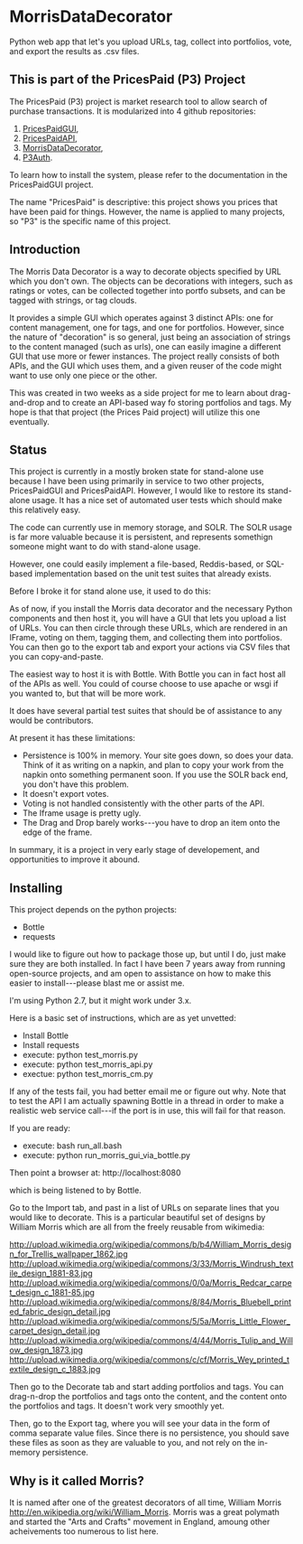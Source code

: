 MorrisDataDecorator
===================

Python web app that let's you upload URLs, tag, collect into portfolios, vote, and export the results as .csv files.

This is part of the PricesPaid (P3) Project
--------------------------------------

The PricesPaid (P3) project is market research tool to allow search of purchase transactions.  It is modularized into 4 github repositories:

1. [PricesPaidGUI](https://github.com/XGov/PricesPaidGUI), 
2. [PricesPaidAPI](https://github.com/presidential-innovation-fellows/PricesPaidAPI), 
3. [MorrisDataDecorator](https://github.com/presidential-innovation-fellows/MorrisDataDecorator), 
4. [P3Auth](https://github.com/XGov/P3Auth).  

To learn how to install the system, please refer to the documentation in the PricesPaidGUI project.

The name "PricesPaid" is descriptive: this project shows you prices that have been paid for things.  However, the name is applied to many projects, so "P3" is the specific name of this project.

Introduction
------------

The Morris Data Decorator is a way to decorate objects specified by URL which you don't own.  The objects
can be decorations with integers, such as ratings or votes, can be collected together into portfo
subsets, and can be tagged with strings, or tag clouds.

It provides a simple GUI which operates against 3 distinct APIs: one for content management, one for tags,
and one for portfolios.  However, since the nature of "decoration" is so general, just being an association
of strings to the content managed (such as urls), one can easily imagine a different GUI that use more or 
fewer instances.  The project really consists of both APIs, and the GUI which uses them, and a given 
reuser of the code might want to use only one piece or the other.

This was created in two weeks as a side project for me to learn about drag-and-drop and to create an API-based
way fo storing portfolios and tags.  My hope is that that project (the Prices Paid project) will utilize this 
one eventually.


Status
------

This project is currently in a mostly broken state for stand-alone use because I have been using primarily in service to two other projects, PricesPaidGUI and PricesPaidAPI.  However, I would like to restore its stand-alone usage.  It has a nice set of automated user tests which should make this relatively easy.

The code can currently use in memory storage, and SOLR.  The SOLR usage is far more valuable because it is persistent, and represents somethign someone might want to do with stand-alone usage.

However, one could easily implement a file-based, Reddis-based, or SQL-based implementation based on the unit test suites that already exists.

Before I broke it for stand alone use, it used to do this:

As of now, if you install the Morris data decorator and the necessary Python components and then host it, 
you will have a GUI that lets you upload a list of URLs.  You can then circle through these URLs, which are 
rendered in an IFrame, voting on them, tagging them, and collecting them into portfolios.  You can then 
go to the export tab and export your actions via CSV files that you can copy-and-paste.

The easiest way to host it is with Bottle.  With Bottle you can in fact host all of the APIs as well.
You could of course choose to use apache or wsgi if you wanted to, but that will be more work.

It does have several partial test suites that should be of assistance to any would be contributors.

At present it has these limitations:

* Persistence is 100% in memory.  Your site goes down, so does your data.  Think of it 
as writing on a napkin, and plan to copy your work from the napkin onto something permanent soon. If you use the SOLR back end, you don't have this problem.
* It doesn't export votes.
* Voting is not handled consistently with the other parts of the API.
* The Iframe usage is pretty ugly.
* The Drag and Drop barely works---you have to drop an item onto the edge of the frame.

In summary, it is a project in very early stage of developement, and opportunities to improve it abound.

Installing
------------------------

This project depends on the python projects:

* Bottle
* requests

I would like to figure out how to package those up, but until I do, just make sure they are both installed.
In fact I have been 7 years away from running open-source projects, and am open to assistance on how 
to make this easier to install---please blast me or assist me.

I'm using Python 2.7, but it might work under 3.x.

Here is a basic set of instructions, which are as yet unvetted:
* Install Bottle
* Install requests
* execute: python test_morris.py
* execute: python test_morris_api.py
* exectue: python test_morris_cm.py

If any of the tests fail, you had better email me or figure out why.  Note that to test the API
I am actually spawning Bottle in a thread in order to make a realistic web service call---if the port 
is in use, this will fail for that reason.

If you are ready:
* execute: bash run_all.bash
* execute: python run_morris_gui_via_bottle.py

Then point a browser at:
http://localhost:8080

which is being listened to by Bottle.

Go to the Import tab, and past in a list of URLs on separate lines that you would like to 
decorate.  This is a particular beautiful set of designs by William Morris which are all from 
the freely reusable from wikimedia:

http://upload.wikimedia.org/wikipedia/commons/b/b4/William_Morris_design_for_Trellis_wallpaper_1862.jpg
http://upload.wikimedia.org/wikipedia/commons/3/33/Morris_Windrush_textile_design_1881-83.jpg
http://upload.wikimedia.org/wikipedia/commons/0/0a/Morris_Redcar_carpet_design_c_1881-85.jpg
http://upload.wikimedia.org/wikipedia/commons/8/84/Morris_Bluebell_printed_fabric_design_detail.jpg
http://upload.wikimedia.org/wikipedia/commons/5/5a/Morris_Little_Flower_carpet_design_detail.jpg
http://upload.wikimedia.org/wikipedia/commons/4/44/Morris_Tulip_and_Willow_design_1873.jpg
http://upload.wikimedia.org/wikipedia/commons/c/cf/Morris_Wey_printed_textile_design_c_1883.jpg

Then go to the Decorate tab and start adding portfolios and tags.  You can drag-n-drop the portfolios and 
tags onto the content, and the content onto the portfolios and tags.  It doesn't work very smoothly yet.

Then, go to the Export tag, where you will see your data in the form of comma separate value files.  Since
there is no persistence, you should save these files as soon as they are valuable to you, and not rely 
on the in-memory persistence.

Why is it called Morris?
------------------------

It is named after one of the greatest decorators of all time, William Morris 
http://en.wikipedia.org/wiki/William_Morris.  Morris was a great polymath and 
started the "Arts and Crafts" movement in England, amoung other acheivements too numerous to list here.





